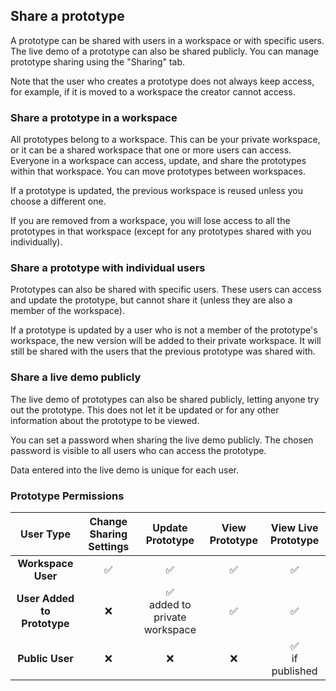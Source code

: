 ## Share a prototype  <!-- markdownlint-disable-line first-line-h1 -->

A prototype can be shared with users in a workspace or with specific users. The live demo of a prototype can also be shared publicly. You can manage prototype sharing using the "Sharing" tab.

Note that the user who creates a prototype does not always keep access, for example, if it is moved to a workspace the creator cannot access.

### Share a prototype in a workspace

All prototypes belong to a workspace. This can be your private workspace, or it can be a shared workspace that one or more users can access. Everyone in a workspace can access, update, and share the prototypes within that workspace. You can move prototypes between workspaces.

If a prototype is updated, the previous workspace is reused unless you choose a different one.

If you are removed from a workspace, you will lose access to all the prototypes in that workspace (except for any prototypes shared with you individually).

### Share a prototype with individual users

Prototypes can also be shared with specific users. These users can access and update the prototype, but cannot share it (unless they are also a member of the workspace).

If a prototype is updated by a user who is not a member of the prototype's workspace, the new version will be added to their private workspace. It will still be shared with the users that the previous prototype was shared with.

### Share a live demo publicly

The live demo of prototypes can also be shared publicly, letting anyone try out the prototype. This does not let it be updated or for any other information about the prototype to be viewed.

You can set a password when sharing the live demo publicly. The chosen password is visible to all users who can access the prototype.

Data entered into the live demo is unique for each user.

### Prototype Permissions

| **<center>User Type</center>**                | <center>Change Sharing Settings</center> | <center>Update Prototype</center> | <center>View Prototype</center> | <center>View Live Prototype</center> |
|--------------------------|:-----------------------:|:---------------:|:--------------:|:------------------:|
| **<center>Workspace User</center>**           | <center>✅</center>                      | <center>✅</center>              | <center>✅</center>             | <center>✅</center>                 |
| **<center>User Added to Prototype</center>**  | <center>❌</center>                      | <center>✅<br>added to private workspace</center>             | <center>✅</center>             | <center>✅</center>                 |
| **<center>Public User</center>**              | <center>❌</center>                      | <center>❌</center>              | <center>❌</center>             | <center>✅<br>if published</center>   |
